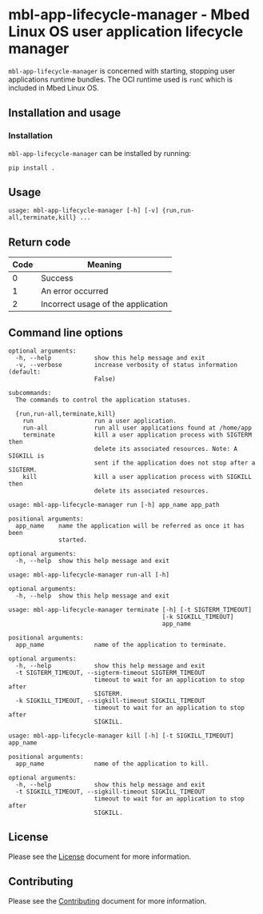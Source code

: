 # mbl-app-lifecycle-manager - Mbed Linux OS user application lifecycle manager

`mbl-app-lifecycle-manager` is concerned with starting, stopping user applications runtime bundles. The OCI runtime used is `runC` which is included in Mbed Linux OS.

## Installation and usage

### Installation

`mbl-app-lifecycle-manager` can be installed by running:

```
pip install .
```

## Usage

```
usage: mbl-app-lifecycle-manager [-h] [-v] {run,run-all,terminate,kill} ...
```

## Return code

| Code | Meaning                                           |
|------|---------------------------------------------------|
| 0    | Success                                           |
| 1    | An error occurred                                 |
| 2    | Incorrect usage of the application                |

## Command line options

```
optional arguments:
  -h, --help            show this help message and exit
  -v, --verbose         increase verbosity of status information (default:
                        False)

subcommands:
  The commands to control the application statuses.

  {run,run-all,terminate,kill}
    run                 run a user application.
    run-all             run all user applications found at /home/app
    terminate           kill a user application process with SIGTERM then
                        delete its associated resources. Note: A SIGKILL is
                        sent if the application does not stop after a SIGTERM.
    kill                kill a user application process with SIGKILL then
                        delete its associated resources.
```

```
usage: mbl-app-lifecycle-manager run [-h] app_name app_path

positional arguments:
  app_name    name the application will be referred as once it has been
              started.

optional arguments:
  -h, --help  show this help message and exit
```

```
usage: mbl-app-lifecycle-manager run-all [-h]

optional arguments:
  -h, --help  show this help message and exit
```

```
usage: mbl-app-lifecycle-manager terminate [-h] [-t SIGTERM_TIMEOUT]
                                           [-k SIGKILL_TIMEOUT]
                                           app_name

positional arguments:
  app_name              name of the application to terminate.

optional arguments:
  -h, --help            show this help message and exit
  -t SIGTERM_TIMEOUT, --sigterm-timeout SIGTERM_TIMEOUT
                        timeout to wait for an application to stop after
                        SIGTERM.
  -k SIGKILL_TIMEOUT, --sigkill-timeout SIGKILL_TIMEOUT
                        timeout to wait for an application to stop after
                        SIGKILL.
```

```
usage: mbl-app-lifecycle-manager kill [-h] [-t SIGKILL_TIMEOUT] app_name

positional arguments:
  app_name              name of the application to kill.

optional arguments:
  -h, --help            show this help message and exit
  -t SIGKILL_TIMEOUT, --sigkill-timeout SIGKILL_TIMEOUT
                        timeout to wait for an application to stop after
                        SIGKILL.
```

## License

Please see the [License][mbl-license] document for more information.


## Contributing

Please see the [Contributing][mbl-contributing] document for more information.


[mbl-license]: ../LICENSE.md
[mbl-contributing]: ../CONTRIBUTING.md
